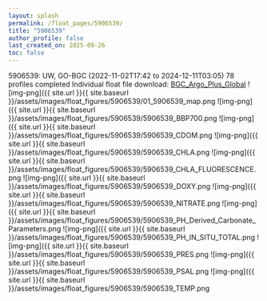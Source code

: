 ```yaml
---
layout: splash
permalink: /float_pages/5906539/
title: "5906539"
author_profile: false
last_created_on: 2025-09-26
toc: false
---
```

 
5906539: UW, GO-BGC (2022-11-02T17:42 to 2024-12-11T03:05)
78 profiles completed
Individual float file download: [BGC_Argo_Plus_Global](https://ftp.soest.hawaii.edu/bgc_argo_plus/Individual_Floats/outliers_removed/5906539_Sprof_processed.nc)
![img-png]({{ site.url }}{{ site.baseurl }}/assets/images/float_figures/5906539/01_5906539_map.png
![img-png]({{ site.url }}{{ site.baseurl }}/assets/images/float_figures/5906539/5906539_BBP700.png
![img-png]({{ site.url }}{{ site.baseurl }}/assets/images/float_figures/5906539/5906539_CDOM.png
![img-png]({{ site.url }}{{ site.baseurl }}/assets/images/float_figures/5906539/5906539_CHLA.png
![img-png]({{ site.url }}{{ site.baseurl }}/assets/images/float_figures/5906539/5906539_CHLA_FLUORESCENCE.png
![img-png]({{ site.url }}{{ site.baseurl }}/assets/images/float_figures/5906539/5906539_DOXY.png
![img-png]({{ site.url }}{{ site.baseurl }}/assets/images/float_figures/5906539/5906539_NITRATE.png
![img-png]({{ site.url }}{{ site.baseurl }}/assets/images/float_figures/5906539/5906539_PH_Derived_Carbonate_Parameters.png
![img-png]({{ site.url }}{{ site.baseurl }}/assets/images/float_figures/5906539/5906539_PH_IN_SITU_TOTAL.png
![img-png]({{ site.url }}{{ site.baseurl }}/assets/images/float_figures/5906539/5906539_PRES.png
![img-png]({{ site.url }}{{ site.baseurl }}/assets/images/float_figures/5906539/5906539_PSAL.png
![img-png]({{ site.url }}{{ site.baseurl }}/assets/images/float_figures/5906539/5906539_TEMP.png
